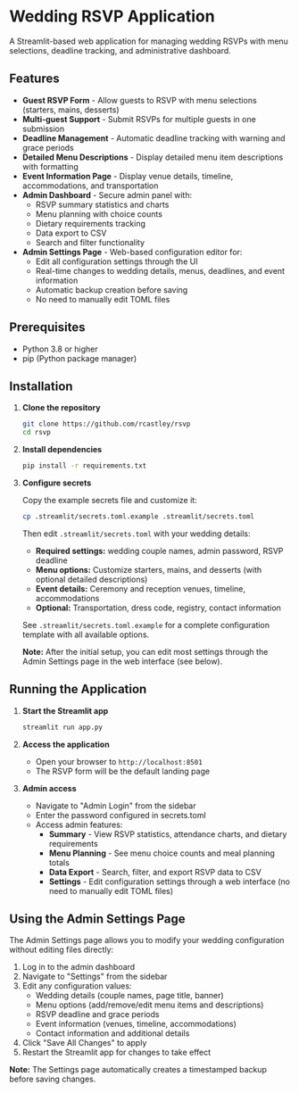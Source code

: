 # Wedding RSVP Application

A Streamlit-based web application for managing wedding RSVPs with menu selections, deadline tracking, and administrative dashboard.

## Features

- **Guest RSVP Form** - Allow guests to RSVP with menu selections (starters, mains, desserts)
- **Multi-guest Support** - Submit RSVPs for multiple guests in one submission
- **Deadline Management** - Automatic deadline tracking with warning and grace periods
- **Detailed Menu Descriptions** - Display detailed menu item descriptions with formatting
- **Event Information Page** - Display venue details, timeline, accommodations, and transportation
- **Admin Dashboard** - Secure admin panel with:
  - RSVP summary statistics and charts
  - Menu planning with choice counts
  - Dietary requirements tracking
  - Data export to CSV
  - Search and filter functionality
- **Admin Settings Page** - Web-based configuration editor for:
  - Edit all configuration settings through the UI
  - Real-time changes to wedding details, menus, deadlines, and event information
  - Automatic backup creation before saving
  - No need to manually edit TOML files

## Prerequisites

- Python 3.8 or higher
- pip (Python package manager)

## Installation

1. **Clone the repository**

   ```bash
   git clone https://github.com/rcastley/rsvp
   cd rsvp
   ```

2. **Install dependencies**

   ```bash
   pip install -r requirements.txt
   ```

3. **Configure secrets**

   Copy the example secrets file and customize it:

   ```bash
   cp .streamlit/secrets.toml.example .streamlit/secrets.toml
   ```

   Then edit `.streamlit/secrets.toml` with your wedding details:

   - **Required settings:** wedding couple names, admin password, RSVP deadline
   - **Menu options:** Customize starters, mains, and desserts (with optional detailed descriptions)
   - **Event details:** Ceremony and reception venues, timeline, accommodations
   - **Optional:** Transportation, dress code, registry, contact information

   See `.streamlit/secrets.toml.example` for a complete configuration template with all available options.

   **Note:** After the initial setup, you can edit most settings through the Admin Settings page in the web interface (see below).

## Running the Application

1. **Start the Streamlit app**

   ```bash
   streamlit run app.py
   ```

2. **Access the application**
   - Open your browser to `http://localhost:8501`
   - The RSVP form will be the default landing page

3. **Admin access**
   - Navigate to "Admin Login" from the sidebar
   - Enter the password configured in secrets.toml
   - Access admin features:
     - **Summary** - View RSVP statistics, attendance charts, and dietary requirements
     - **Menu Planning** - See menu choice counts and meal planning totals
     - **Data Export** - Search, filter, and export RSVP data to CSV
     - **Settings** - Edit configuration settings through a web interface (no need to manually edit TOML files)

## Using the Admin Settings Page

The Admin Settings page allows you to modify your wedding configuration without editing files directly:

1. Log in to the admin dashboard
2. Navigate to "Settings" from the sidebar
3. Edit any configuration values:
   - Wedding details (couple names, page title, banner)
   - Menu options (add/remove/edit menu items and descriptions)
   - RSVP deadline and grace periods
   - Event information (venues, timeline, accommodations)
   - Contact information and additional details
4. Click "Save All Changes" to apply
5. Restart the Streamlit app for changes to take effect

**Note:** The Settings page automatically creates a timestamped backup before saving changes.
